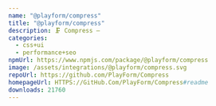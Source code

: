 ```yaml
---
name: "@playform/compress"
title: "@playform/compress"
description: 🗜️ Compress —
categories:
  - css+ui
  - performance+seo
npmUrl: https://www.npmjs.com/package/@playform/compress
image: /assets/integrations/@playform/compress.svg
repoUrl: https://github.com/PlayForm/Compress
homepageUrl: HTTPS://GitHub.Com/PlayForm/Compress#readme
downloads: 21760
---
```

